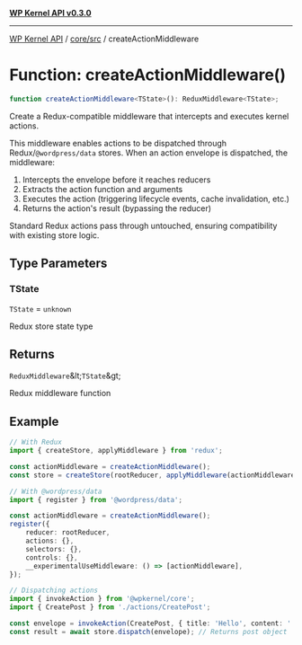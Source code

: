 [**WP Kernel API v0.3.0**](../../../README.md)

---

[WP Kernel API](../../../README.md) / [core/src](../README.md) / createActionMiddleware

# Function: createActionMiddleware()

```ts
function createActionMiddleware<TState>(): ReduxMiddleware<TState>;
```

Create a Redux-compatible middleware that intercepts and executes kernel actions.

This middleware enables actions to be dispatched through Redux/`@wordpress/data` stores.
When an action envelope is dispatched, the middleware:

1. Intercepts the envelope before it reaches reducers
2. Extracts the action function and arguments
3. Executes the action (triggering lifecycle events, cache invalidation, etc.)
4. Returns the action's result (bypassing the reducer)

Standard Redux actions pass through untouched, ensuring compatibility with existing
store logic.

## Type Parameters

### TState

`TState` = `unknown`

Redux store state type

## Returns

`ReduxMiddleware`\&lt;`TState`\&gt;

Redux middleware function

## Example

```typescript
// With Redux
import { createStore, applyMiddleware } from 'redux';

const actionMiddleware = createActionMiddleware();
const store = createStore(rootReducer, applyMiddleware(actionMiddleware));

// With @wordpress/data
import { register } from '@wordpress/data';

const actionMiddleware = createActionMiddleware();
register({
	reducer: rootReducer,
	actions: {},
	selectors: {},
	controls: {},
	__experimentalUseMiddleware: () => [actionMiddleware],
});

// Dispatching actions
import { invokeAction } from '@wpkernel/core';
import { CreatePost } from './actions/CreatePost';

const envelope = invokeAction(CreatePost, { title: 'Hello', content: '...' });
const result = await store.dispatch(envelope); // Returns post object
```
